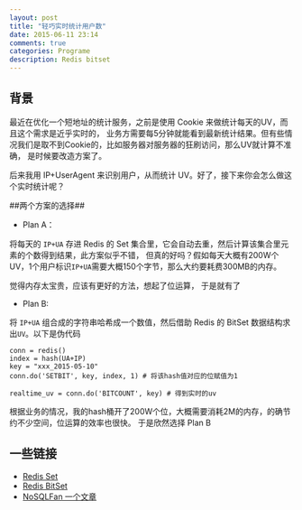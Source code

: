```yaml
---
layout: post
title: "轻巧实时统计用户数"
date: 2015-06-11 23:14
comments: true
categories: Programe
description: Redis bitset
---
```


## 背景 ##

最近在优化一个短地址的统计服务，之前是使用 Cookie 来做统计每天的UV，而且这个需求是近乎实时的，
业务方需要每5分钟就能看到最新统计结果。但有些情况我们是取不到Cookie的，比如服务器对服务器的狂刷访问，那么UV就计算不准确，
是时候要改造方案了。

后来我用 IP+UserAgent 来识别用户，从而统计 UV。好了，接下来你会怎么做这个实时统计呢？

##两个方案的选择##

* Plan A：

将每天的 `IP+UA` 存进 Redis 的 Set 集合里，它会自动去重，然后计算该集合里元素的个数得到结果，此方案似乎不错，
但真的好吗？假如每天大概有200W个UV，1个用户标识`IP+UA`需要大概150个字节，那么大约要耗费300MB的内存。

觉得内存太宝贵，应该有更好的方法，想起了位运算， 于是就有了

* Plan B:

将 `IP+UA` 组合成的字符串哈希成一个数值，然后借助 Redis 的 BitSet 数据结构求出`UV`。以下是伪代码

```
conn = redis()
index = hash(UA+IP)
key = "xxx_2015-05-10"
conn.do('SETBIT', key, index, 1) # 将该hash值对应的位赋值为1

realtime_uv = conn.do('BITCOUNT', key) # 得到实时的uv
```

根据业务的情况，我的hash桶开了200W个位，大概需要消耗2M的内存，的确节约不少空间，位运算的效率也很快。
于是欣然选择 Plan B


## 一些链接 ##

* [Redis Set](https://redis.readthedocs.org/en/2.4/set.html)
* [Redis BitSet](http://redis.io/commands/SETBIT)
* [NoSQLFan 一个文章](http://blog.nosqlfan.com/html/3501.html)

